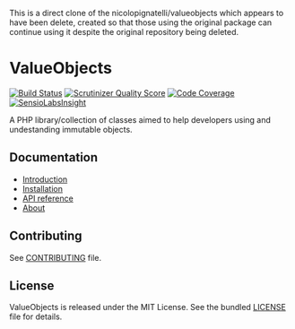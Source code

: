 This is a direct clone of the nicolopignatelli/valueobjects which appears to have been delete, created so that those using the original package can continue using it despite the original repository being deleted.


ValueObjects
============

[![Build Status](https://travis-ci.org/nicolopignatelli/valueobjects.png?branch=master)](https://travis-ci.org/nicolopignatelli/valueobjects)
[![Scrutinizer Quality Score](https://scrutinizer-ci.com/g/nicolopignatelli/valueobjects/badges/quality-score.png?s=979567c2d791ffbeab12777c60c8edb86776ddcc)](https://scrutinizer-ci.com/g/nicolopignatelli/valueobjects/)
[![Code Coverage](https://scrutinizer-ci.com/g/nicolopignatelli/valueobjects/badges/coverage.png?s=59dd4a142412a9dcd989870610f1c9f89c19cf48)](https://scrutinizer-ci.com/g/nicolopignatelli/valueobjects/)
[![SensioLabsInsight](https://insight.sensiolabs.com/projects/246a2da6-ffdb-4730-9216-647fb7aac383/mini.png)](https://insight.sensiolabs.com/projects/246a2da6-ffdb-4730-9216-647fb7aac383)

A PHP library/collection of classes aimed to help developers using and undestanding immutable objects.

Documentation
-------------

- [Introduction](http://nicolopignatelli.github.io/valueobjects/index.html)
- [Installation](http://nicolopignatelli.github.io/valueobjects/installation.html)
- [API reference](http://nicolopignatelli.github.io/valueobjects/api/2.x/)
- [About](http://nicolopignatelli.github.io/valueobjects/about.html)


Contributing
------------

See [CONTRIBUTING](/CONTRIBUTING.md) file.


License
-------

ValueObjects is released under the MIT License. See the bundled [LICENSE](/LICENSE) file for
details.


